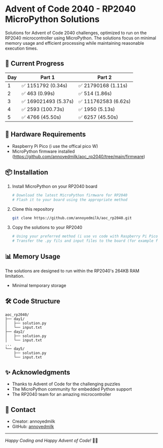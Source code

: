 # Advent of Code 2040 - RP2040 MicroPython Solutions
Solutions for Advent of Code 2040 challenges, optimized to run on the RP2040 microcontroller using MicroPython. The solutions focus on minimal memory usage and efficient processing while maintaining reasonable execution times.
## 🎄 Current Progress
| Day | Part 1 | Part 2 |
|-----|---------|---------|
| 1 | ✅ 1151792 (0.34s) | ✅ 21790168 (1.11s) |
| 2 | ✅ 463 (0.99s) | ✅ 514 (1.86s) |
| 3 | ✅ 169021493 (5.37s) | ✅ 111762583 (6.62s) |
| 4 | ✅ 2593 (100.73s) | ✅ 1950 (5.13s) |
| 5 | ✅ 4766 (45.50s) | ✅ 6257 (45.50s) |
## 🔧 Hardware Requirements
- Raspberry Pi Pico (i use the offical pico W)
- MicroPython firmware installed (https://github.com/annoyedmilk/aoc_rp2040/tree/main/firmware)
## 📦 Installation
1. Install MicroPython on your RP2040 board
   ```bash
   # Download the latest MicroPython firmware for RP2040
   # Flash it to your board using the appropriate method
   ```
2. Clone this repository
   ```bash
   git clone https://github.com/annoyedmilk/aoc_rp2040.git
   ```
3. Copy the solutions to your RP2040
   ```bash
   # Using your preferred method (i use vs code with Raspberry Pi Pico &  MicroPico)
   # Transfer the .py fils and input files to the board (for example from the folder day 1 input.txtx and main.py)
   ```
## 📊 Memory Usage
The solutions are designed to run within the RP2040's 264KB RAM limitation.
- Minimal temporary storage
## 🛠️ Code Structure
```
aoc_rp2040/
├── day1/
│   ├── solution.py
│   └── input.txt
├── day2/
│   ├── solution.py
│   └── input.txt
...
└── day5/
    ├── solution.py
    └── input.txt
```
## ✨ Acknowledgments
- Thanks to Advent of Code for the challenging puzzles
- The MicroPython community for embedded Python support
- The RP2040 team for an amazing microcontroller
## 📧 Contact
- Creator: annoyedmilk
- GitHub: [annoyedmilk](https://github.com/annoyedmilk)
---
*Happy Coding and Happy Advent of Code!* 🎄✨
